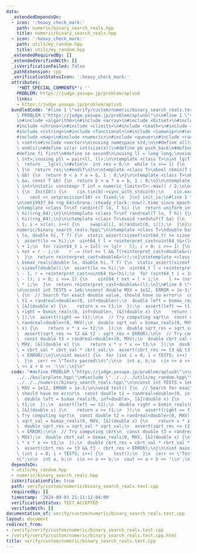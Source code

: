 ```yaml
---
data:
  _extendedDependsOn:
  - icon: ':heavy_check_mark:'
    path: numeric/binary_search_reals.hpp
    title: numeric/binary_search_reals.hpp
  - icon: ':heavy_check_mark:'
    path: utils/my_random.hpp
    title: utils/my_random.hpp
  _extendedRequiredBy: []
  _extendedVerifiedWith: []
  _isVerificationFailed: false
  _pathExtension: cpp
  _verificationStatusIcon: ':heavy_check_mark:'
  attributes:
    '*NOT_SPECIAL_COMMENTS*': ''
    PROBLEM: https://judge.yosupo.jp/problem/aplusb
    links:
    - https://judge.yosupo.jp/problem/aplusb
  bundledCode: "#line 1 \"verify/custom/numeric/binary_search_reals.test.cpp\"\n#define\
    \ PROBLEM \"https://judge.yosupo.jp/problem/aplusb\"\n\n#line 1 \"verify/boilerplate.hpp\"\
    \n#include <algorithm>\n#include <array>\n#include <bitset>\n#include <cassert>\n\
    #include <chrono>\n#include <climits>\n#include <cmath>\n#include <cstdint>\n\
    #include <cstring>\n#include <functional>\n#include <iomanip>\n#include <iostream>\n\
    #include <map>\n#include <numeric>\n#include <queue>\n#include <random>\n#include\
    \ <set>\n#include <vector>\n\nusing namespace std;\n\n#define all(x) begin(x),\
    \ end(x)\n#define sz(x) int(size(x))\n#define pb push_back\n#define eb emplace_back\n\
    #define fi first\n#define se second\n\nusing ll = long long;\nusing pii = pair<int,\
    \ int>;\nusing pll = pair<ll, ll>;\n\ntemplate <class T>\nint lg(T x) {\n#if __has_builtin(__lg)\n\
    \  return __lg(x);\n#else\n  int res = 0;\n  while (x >>= 1) {\n    res++;\n \
    \ }\n  return res;\n#endif\n}\n\ntemplate <class T>\nbool ckmin(T &a, const T\
    \ &b) {\n  return b < a ? a = b, 1 : 0;\n}\n\ntemplate <class T>\nbool ckmax(T\
    \ &a, const T &b) {\n  return b > a ? a = b, 1 : 0;\n}\n\ntemplate <class T =\
    \ int>\nstatic constexpr T inf = numeric_limits<T>::max() / 2;\n\nstruct InitIO\
    \ {\n  InitIO() {\n    cin.tie(0)->sync_with_stdio(0);\n    cin.exceptions(cin.failbit);\n\
    \    cout << setprecision(10) << fixed;\n  }\n} init_io;\n#line 2 \"utils/my_random.hpp\"\
    \n\nmt19937_64 rng_64(chrono::steady_clock::now().time_since_epoch().count());\n\
    \ntemplate <class T>\nT randint(T lo, T hi) {\n  return uniform_int_distribution<T>(lo,\
    \ hi)(rng_64);\n}\n\ntemplate <class T>\nT randreal(T lo, T hi) {\n  return uniform_real_distribution<T>(lo,\
    \ hi)(rng_64);\n}\n\ntemplate <class T>\nvoid randshuf(T &a) {\n  for (int i =\
    \ 1; i < sz(a); i++) {\n    swap(a[i], a[randint(0, i)]);\n  }\n}\n#line 2 \"\
    numeric/binary_search_reals.hpp\"\n\ntemplate <class T>\ndouble bsmin_reals(double\
    \ lo, double hi, T f) {\n  static_assert(sizeof(uint64_t) >= sizeof(double));\n\
    \  assert(lo <= hi);\n  uint64_t l = reinterpret_cast<uint64_t&>(lo), r = reinterpret_cast<uint64_t&>(hi)\
    \ + 1;\n  for (uint64_t i = 1ull << lg(r - l); i > 0; i >>= 1) {\n    uint64_t\
    \ nxt = r - i;\n    r -= (nxt >= l && f(reinterpret_cast<double&>(nxt))) * i;\n\
    \  }\n  return reinterpret_cast<double&>(r);\n}\n\ntemplate <class T>\ndouble\
    \ bsmax_reals(double lo, double hi, T f) {\n  static_assert(sizeof(uint64_t) >=\
    \ sizeof(double));\n  assert(lo <= hi);\n  uint64_t l = reinterpret_cast<uint64_t&>(lo)\
    \ - 1, r = reinterpret_cast<uint64_t&>(hi);\n  for (uint64_t i = 1ull << lg(r\
    \ - l); i > 0; i >>= 1) {\n    uint64_t nxt = l + i;\n    l += (nxt <= r && f(reinterpret_cast<double&>(nxt)))\
    \ * i;\n  }\n  return reinterpret_cast<double&>(l);\n}\n#line 6 \"verify/custom/numeric/binary_search_reals.test.cpp\"\
    \n\nconst int TESTS = 1e6;\nconst double MXV = 1e12, ERROR = 1e-3;\n\nvoid test()\
    \ {\n  // Search for exact double value, should have no error\n  const double\
    \ t1 = randreal<double>(0, inf<double>);\n  double left = bsmax_reals(0, inf<double>,\
    \ [&](double x) {\n    return x <= t1;\n  });\n  assert(left == t1);\n  double\
    \ right = bsmin_reals(0, inf<double>, [&](double x) {\n    return x >= t1;\n \
    \ });\n  assert(right == t1);\n\n  // Try computing sqrt\n  const double t2 =\
    \ randreal<double>(0, MXV);\n  double sqrt_val = bsmax_reals(0, MXV, [&](double\
    \ x) {\n    return x * x <= t2;\n  });\n  double sqrt_res = sqrt_val * sqrt_val;\n\
    \  assert(sqrt_res <= t2 && t2 - sqrt_res < ERROR);\n\n  // Try computing cbrt\n\
    \  const double t3 = randreal<double>(0, MXV);\n  double cbrt_val = bsmax_reals(0,\
    \ MXV, [&](double x) {\n    return x * x * x <= t3;\n  });\n  double cbrt_res\
    \ = cbrt_val * cbrt_val * cbrt_val;\n  assert(cbrt_res <= t3 && t3 - cbrt_res\
    \ < ERROR);\n}\n\nint main() {\n  for (int i = 0; i < TESTS; i++) {\n    test();\n\
    \  }\n  cerr << \"Tests passed\\n\";\n\n  int a, b;\n  cin >> a >> b;\n  cout\
    \ << a + b << '\\n';\n}\n"
  code: "#define PROBLEM \"https://judge.yosupo.jp/problem/aplusb\"\n\n#include \"\
    ../../boilerplate.hpp\"\n#include \"../../../utils/my_random.hpp\"\n#include \"\
    ../../../numeric/binary_search_reals.hpp\"\n\nconst int TESTS = 1e6;\nconst double\
    \ MXV = 1e12, ERROR = 1e-3;\n\nvoid test() {\n  // Search for exact double value,\
    \ should have no error\n  const double t1 = randreal<double>(0, inf<double>);\n\
    \  double left = bsmax_reals(0, inf<double>, [&](double x) {\n    return x <=\
    \ t1;\n  });\n  assert(left == t1);\n  double right = bsmin_reals(0, inf<double>,\
    \ [&](double x) {\n    return x >= t1;\n  });\n  assert(right == t1);\n\n  //\
    \ Try computing sqrt\n  const double t2 = randreal<double>(0, MXV);\n  double\
    \ sqrt_val = bsmax_reals(0, MXV, [&](double x) {\n    return x * x <= t2;\n  });\n\
    \  double sqrt_res = sqrt_val * sqrt_val;\n  assert(sqrt_res <= t2 && t2 - sqrt_res\
    \ < ERROR);\n\n  // Try computing cbrt\n  const double t3 = randreal<double>(0,\
    \ MXV);\n  double cbrt_val = bsmax_reals(0, MXV, [&](double x) {\n    return x\
    \ * x * x <= t3;\n  });\n  double cbrt_res = cbrt_val * cbrt_val * cbrt_val;\n\
    \  assert(cbrt_res <= t3 && t3 - cbrt_res < ERROR);\n}\n\nint main() {\n  for\
    \ (int i = 0; i < TESTS; i++) {\n    test();\n  }\n  cerr << \"Tests passed\\\
    n\";\n\n  int a, b;\n  cin >> a >> b;\n  cout << a + b << '\\n';\n}"
  dependsOn:
  - utils/my_random.hpp
  - numeric/binary_search_reals.hpp
  isVerificationFile: true
  path: verify/custom/numeric/binary_search_reals.test.cpp
  requiredBy: []
  timestamp: '2024-09-01 21:11:12-04:00'
  verificationStatus: TEST_ACCEPTED
  verifiedWith: []
documentation_of: verify/custom/numeric/binary_search_reals.test.cpp
layout: document
redirect_from:
- /verify/verify/custom/numeric/binary_search_reals.test.cpp
- /verify/verify/custom/numeric/binary_search_reals.test.cpp.html
title: verify/custom/numeric/binary_search_reals.test.cpp
---
```

